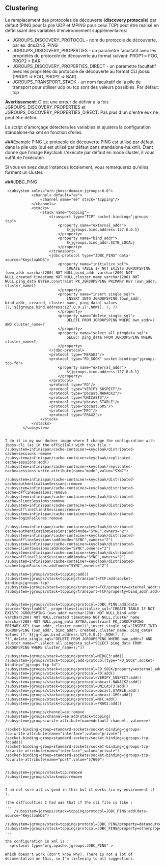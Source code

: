 ## Clustering
Le remplacement des protocoles de découverte (**discovery protocols**) par défaut (PING pour la pile UDP et MPING pour celui TCP) peut être réalisé en définissant des variables d'environnement supplémentaires:

- JGROUPS_DISCOVERY_PROTOCOL - nom du protocole de découverte, par ex. dns.DNS_PING
- JGROUPS_DISCOVERY_PROPERTIES - un paramètre facultatif avec les propriétés du protocole de découverte au 
  format suivant: PROP1 = FOO, PROP2 = BAR
- JGROUPS_DISCOVERY_PROPERTIES_DIRECT - un paramètre facultatif avec les propriétés du protocole de 
  découverte au format CLI jboss: {PROP1 => FOO, PROP2 => BAR}
- JGROUPS_TRANSPORT_STACK - un nom facultatif de la pile de transport pour utiliser udp ou tcp sont 
  des valeurs possibles. Par défaut: tcp

**Avertissement**: C'est une erreur de définir à la fois JGROUPS_DISCOVERY_PROPERTIES et JGROUPS_DISCOVERY_PROPERTIES_DIRECT. Pas plus d'un d'entre eux ne peut être défini.

Le script d'amorçage détectera les variables et ajustera la configuration standalone-ha.xml 
en fonction d'elles.

###Exemple PING
  Le protocole de découverte PING est utilisé par défaut dans la pile udp (qui est utilisé par défaut dans   standalone-ha.xml). Étant donné que l'image Keycloak s'exécute par défaut en mode cluster, 
  il vous suffit de l'exécuter:

  Si vous en avez deux instances localement, vous remarquerez qu'elles forment un cluster.
   
###JDBC_PING
```
 <subsystem xmlns="urn:jboss:domain:jgroups:6.0">
            <channels default="ee">
                <channel name="ee" stack="tcpping"/>
            </channels>
            <stacks>
                <stack name="tcpping">
                    <transport type="TCP" socket-binding="jgroups-tcp">
                        <property name="external_addr">
                            ${jgroups.bind.address:127.0.0.1}
                        </property>
                        <property name="bind_addr">
                            ${jgroups.bind_addr:SITE_LOCAL}
                        </property>
                    </transport>
                    <jdbc-protocol type="JDBC_PING" data-source="KeycloakDS">
                        <property name="initialize_sql">
                            CREATE TABLE IF NOT EXISTS JGROUPSPING (own_addr varchar(200) NOT NULL,bind_addr varchar(200) NOT NULL,created timestamp NOT NULL,cluster_name varchar(200) NOT NULL,ping_data BYTEA,constraint PK_JGROUPSPING PRIMARY KEY (own_addr, cluster_name))
                        </property>
                        <property name="insert_single_sql">
                            INSERT INTO JGROUPSPING (own_addr, bind_addr, created, cluster_name, ping_data) values (?,'${jgroups.bind.address:127.0.0.1}',NOW(), ?, ?)
                        </property>
                        <property name="delete_single_sql">
                            DELETE FROM JGROUPSPING WHERE own_addr=? AND cluster_name=?
                        </property>
                        <property name="select_all_pingdata_sql">
                            SELECT ping_data FROM JGROUPSPING WHERE cluster_name=?;
                        </property>
                    </jdbc-protocol>
                    <protocol type="MERGE3"/>
                    <protocol type="FD_SOCK" socket-binding="jgroups-tcp-fd">
                        <property name="external_addr">
                            ${jgroups.bind.address:127.0.0.1}
                        </property>
                    </protocol>
                    <protocol type="FD"/>
                    <protocol type="VERIFY_SUSPECT"/>
                    <protocol type="pbcast.NAKACK2"/>
                    <protocol type="UNICAST3"/>
                    <protocol type="pbcast.STABLE"/>
                    <protocol type="pbcast.GMS"/>
                    <protocol type="MFC"/>
                    <protocol type="FRAG2"/>
                </stack>
            </stacks>
        </subsystem>
       
       
I do it in my own docker image where I change the configuration with jboss-cli (as in the officilal) with this file :
/subsystem=infinispan/cache-container=keycloak/distributed-cache=sessions:remove
/subsystem=infinispan/cache-container=keycloak/replicated-cache=sessions:add()
/subsystem=infinispan/cache-container=keycloak/replicated-cache=sessions:write-attribute(name="mode",value="SYNC")

/subsystem=infinispan/cache-container=keycloak/distributed-cache=authenticationSessions:remove
/subsystem=infinispan/cache-container=keycloak/distributed-cache=offlineSessions:remove
/subsystem=infinispan/cache-container=keycloak/distributed-cache=clientSessions:remove
/subsystem=infinispan/cache-container=keycloak/distributed-cache=offlineClientSessions:remove
/subsystem=infinispan/cache-container=keycloak/distributed-cache=loginFailures:remove

/subsystem=infinispan/cache-container=keycloak/distributed-cache=authenticationSessions:add(mode="SYNC",owners="2")
/subsystem=infinispan/cache-container=keycloak/distributed-cache=offlineSessions:add(mode="SYNC",owners="2")
/subsystem=infinispan/cache-container=keycloak/distributed-cache=clientSessions:add(mode="SYNC",owners="2")
/subsystem=infinispan/cache-container=keycloak/distributed-cache=offlineClientSessions:add(mode="SYNC",owners="2")
/subsystem=infinispan/cache-container=keycloak/distributed-cache=loginFailures:add(mode="SYNC",owners="2")

/subsystem=jgroups/stack=tcpping:add()
/subsystem=jgroups/stack=tcpping/transport=TCP:add(socket-binding=jgroups-tcp)
/subsystem=jgroups/stack=tcpping/transport=TCP/property=external_addr:add(value=${jgroups.bind.address:127.0.0.1})
/subsystem=jgroups/stack=tcpping/transport=TCP/property=bind_addr:add(value=${jgroups.bind_addr:SITE_LOCAL})


/subsystem=jgroups/stack=tcpping/protocol=JDBC_PING:add(data-source="KeycloakDS", properties=[initialize_sql="CREATE TABLE IF NOT EXISTS JGROUPSPING (own_addr varchar(200) NOT NULL,bind_addr varchar(200) NOT NULL,created timestamp NOT NULL,cluster_name varchar(200) NOT NULL,ping_data BYTEA,constraint PK_JGROUPSPING PRIMARY KEY (own_addr, cluster_name))",insert_single_sql="INSERT INTO JGROUPSPING (own_addr, bind_addr, created, cluster_name, ping_data) values (?,'${jgroups.bind.address:127.0.0.1}',NOW(), ?, ?)",delete_single_sql="DELETE FROM JGROUPSPING WHERE own_addr=? AND cluster_name=?",select_all_pingdata_sql="SELECT ping_data FROM JGROUPSPING WHERE cluster_name=?;"])

/subsystem=jgroups/stack=tcpping/protocol=MERGE3:add()
/subsystem=jgroups/stack=tcpping:add-protocol(type="FD_SOCK",socket-binding="jgroups-tcp-fd")
/subsystem=jgroups/stack=tcpping/protocol=FD_SOCK/property=external_addr:add(value=${jgroups.bind.address:127.0.0.1})
/subsystem=jgroups/stack=tcpping/protocol=FD:add()
/subsystem=jgroups/stack=tcpping/protocol=VERIFY_SUSPECT:add()
/subsystem=jgroups/stack=tcpping/protocol=pbcast.NAKACK2:add()
/subsystem=jgroups/stack=tcpping/protocol=UNICAST3:add()
/subsystem=jgroups/stack=tcpping/protocol=pbcast.STABLE:add()
/subsystem=jgroups/stack=tcpping/protocol=pbcast.GMS:add()
/subsystem=jgroups/stack=tcpping/protocol=MFC:add()
/subsystem=jgroups/stack=tcpping/protocol=FRAG2:add()

/subsystem=jgroups/channel=ee:remove
/subsystem=jgroups/channel=ee:add(stack=tcpping)
/subsystem=jgroups:write-attribute(name=default-channel, value=ee)

/socket-binding-group=standard-sockets/socket-binding=jgroups-tcp:write-attribute(name="interface",value="private")
/socket-binding-group=standard-sockets/socket-binding=jgroups-tcp-fd:add()
/socket-binding-group=standard-sockets/socket-binding=jgroups-tcp-fd:write-attribute(name="interface",value="private")
/socket-binding-group=standard-sockets/socket-binding=jgroups-tcp-fd:write-attribute(name="port",value="57600")


/subsystem=jgroups/stack=tcp:remove
/subsystem=jgroups/stack=udp:remove


I am not sure all is good in this but it works (in my environment :) ).

(the difficulties I had was that if the cli file is like :
...
	/subsystem=jgroups/stack=tcpping/protocol=JDBC_PING:add(data-source="KeycloakDS")
	/subsystem=jgroups/stack=tcpping/protocol=JDBC_PING/property=datasource_jndi_name:add(value=java:jboss/datasources/KeycloakDS)
/subsystem=jgroups/stack=tcpping/protocol=JDBC_PING/property=otherproperty:add(value=other_value)
...

the configuration in xml is :
  <protocol type="org.apache.jgroups.JDBC_PING" >

Which doesn't work (don't know why). There is not a lot of documentation on this, so I'm listening to all suggestions.
 
```
